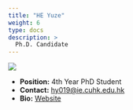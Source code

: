 ```yaml
---
title: "HE Yuze"
weight: 6
type: docs
description: >
  Ph.D. Candidate
---
```


<div class="member-photo-frame wk-desk-4 wk-ipadp-4 wk-mobile-12 wk-tab-12">
    <div class=".member-photo-image">
     <img src="/images/members/HE-Yuze.jpg">
    </div>
</div>

 - **Position:** 4th Year PhD Student
 - **Contact:** [hy019@ie.cuhk.edu.hk](hy019@ie.cuhk.edu.hk)
 - **Bio:** [Website](https://yuzehh.github.io/homepage/)